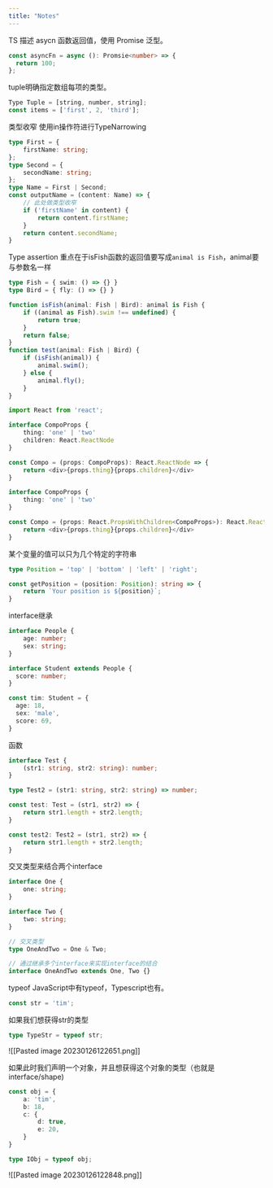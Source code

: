 ```yaml
---
title: "Notes"
---
```


<script>
  const deleteItems = [
    document.querySelector('.post-meta'),
    document.querySelector('.post-title'),
    document.querySelector('header'),
  ];
  deleteItems.forEach(dom => dom.remove());
  document.querySelector('main').style.padding = 0;
  document.querySelector('.post-body').style.transform = 'translateY(-4em)'
</script>

TS 描述 asycn 函数返回值，使用 Promise 泛型。

```ts
const asyncFn = async (): Promsie<number> => {
  return 100;
};
```
tuple明确指定数组每项的类型。
```typescript
Type Tuple = [string, number, string];
const items = ['first', 2, 'third'];
```


类型收窄
使用in操作符进行TypeNarrowing
```typescript
type First = {
	firstName: string;
};
type Second = {
	secondName: string;
};
type Name = First | Second;
const outputName = (content: Name) => {
	// 此处做类型收窄
	if ('firstName' in content) {
		return content.firstName;
	}
	return content.secondName;
}
```
Type assertion
重点在于isFish函数的返回值要写成`animal is Fish`，animal要与参数名一样
```typescript
type Fish = { swim: () => {} }
type Bird = { fly: () => {} }

function isFish(animal: Fish | Bird): animal is Fish {
	if ((animal as Fish).swim !== undefined) {
		return true;
	}
	return false;
}
function test(animal: Fish | Bird) {
	if (isFish(animal)) {
		animal.swim();
	} else {
		animal.fly();
	}
}
```

```typescript
import React from 'react';

interface CompoProps {
	thing: 'one' | 'two'
	children: React.ReactNode
}

const Compo = (props: CompoProps): React.ReactNode => {
	return <div>{props.thing}{props.children}</div>
}

interface CompoProps {
	thing: 'one' | 'two'
}

const Compo = (props: React.PropsWithChildren<CompoProps>): React.ReactNode => {
	return <div>{props.thing}{props.children}</div>
}
```

某个变量的值可以只为几个特定的字符串
```typescript
type Position = 'top' | 'bottom' | 'left' | 'right';

const getPosition = (position: Position): string => {
	return `Your position is ${position}`; 
}
```

interface继承
```typescript
interface People {
	age: number;
	sex: string;
}

interface Student extends People {
  score: number;
}

const tim: Student = {
  age: 18,
  sex: 'male',
  score: 69,
}
```

函数
```typescript
interface Test {
	(str1: string, str2: string): number;
}

type Test2 = (str1: string, str2: string) => number;

const test: Test = (str1, str2) => {
	return str1.length + str2.length;
}

const test2: Test2 = (str1, str2) => {
	return str1.length + str2.length;
}
```

交叉类型来结合两个interface
```typescript
interface One {
	one: string;
}

interface Two {
	two: string;
}

// 交叉类型
type OneAndTwo = One & Two;

// 通过继承多个interface来实现interface的结合
interface OneAndTwo extends One, Two {}
```


typeof
JavaScript中有typeof，Typescript也有。
```ts
const str = 'tim';
```
如果我们想获得str的类型
```ts
type TypeStr = typeof str;
```

![[Pasted image 20230126122651.png]]

如果此时我们声明一个对象，并且想获得这个对象的类型（也就是interface/shape)
```ts
const obj = {
	a: 'tim',
	b: 18,
	c: {
		d: true,
		e: 20,
	}
}

type IObj = typeof obj;
```
![[Pasted image 20230126122848.png]]